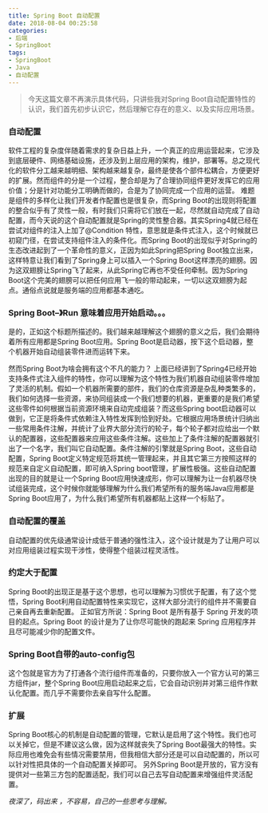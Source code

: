 ```yaml
---
title: Spring Boot 自动配置
date: 2018-08-04 00:25:58
categories:
- 后端
- SpringBoot
tags:
- SpringBoot
- Java
- 自动配置
---
```


> 今天这篇文章不再演示具体代码，只讲些我对Spring Boot自动配置特性的认识，我们首先初步认识它，然后理解它存在的意义、以及实际应用场景。
>

### 自动配置

软件工程的复杂度伴随着需求的复杂日益上升，一个真正的应用运营起来，它涉及到底层硬件、网络基础设施，还涉及到上层应用的架构，维护，部署等。总之现代化的软件分工越来越明细、架构越来越复杂，最终是使各个部件松耦合，方便更好的扩展。然而组件的分是一个过程，整合却是为了合理协同组件更好发挥它的应用价值；分是针对功能分工明确而做的，合是为了协同完成一个应用的运营。 
难题是组件的多样化让我们开发者作配置也是很复杂，而Spring Boot的出现则将配置的整合似乎有了灵性一般，有时我们只需将它们放在一起，尽然就自动完成了自动配置，而今天说的这个自动配置就是Spring的灵性整合器。其实Spring4就已经在尝试对组件的注入上加了@Condition 特性，意思就是条件式注入，这个时候就已初窥门径，在尝试支持组件注入的条件化。而Spring Boot的出现似乎对Spring的生态改进起到了一个革命性的意义，正因为如此Spring把Spring Boot独立出来，这样特意让我们看到了Spring身上可以插入一个Spring Boot这样漂亮的翅膀。因为这双翅膀让Spring飞了起来，从此Spring它再也不受任何牵制。因为Spring Boot这个完美的翅膀可以把任何应用飞一般的带动起来，一切以这双翅膀为起点。通俗点说就是服务端的应用都基本通吃。

### Spring Boot–》Run 意味着应用开始启动。。。

是的，正如这个标题所描述的。我们越来越理解这个翅膀的意义之后，我们会期待着所有应用都是Spring Boot应用。Spring Boot是启动器，按下这个启动器，整个机器开始自动组装零件进而运转下来。

然而Spring Boot为啥会拥有这个不凡的能力？ 
上面已经讲到了Spring4已经开始支持条件式注入组件的特性，你可以理解为这个特性为我们机器自动组装零件增加了灵活的机制。假如一个机器所需要的部件，我们的仓库资源是杂乱种类繁多的，我们如何选择一些资源，来协同组装成一个我们想要的机器，更重要的是我们希望这些零件如何根据当前资源环境来自动完成组装？而这些Spring boot启动器可以做到，它正是将条件式依赖注入特性发挥到恰到好处。它根据应用场景统计归纳出一些常用条件注解，并统计了业界大部分流行的轮子，每个轮子都对应给出一个默认的配置器，这些配置器来应用这些条件注解。这些加上了条件注解的配置器就引出了一个名字，我们叫它自动配置。条件注解的引擎就是Spring Boot，这些自动配置，Spring Boot定义特定规范将其统一管理起来，并且其它第三方按照这样的规范来自定义自动配置，即可纳入Spring boot管理，扩展性极强。这些自动配置出现的目的就是让一个Spring Boot应用快速成形，你可以理解为让一台机器尽快试组装完成，这个时候你就能够理解为什么我们希望所有的服务端Java应用都是Spring Boot应用了，为什么我们希望所有机器都贴上这样一个标贴了。

### 自动配置的覆盖

自动配置的优先级通常设计成低于普通的强性注入，这个设计就是为了让用户可以对应用组装过程实现干涉性，使得整个组装过程灵活性。

### 约定大于配置

Spring Boot的出现正是基于这个思想，也可以理解为习惯优于配置，有了这个觉悟，Spring Boot利用自动配置特性来实现它，这样大部分流行的组件并不需要自己亲自再去重新配置。 正如官方所说：Spring Boot 是所有基于 Spring 开发的项目的起点。Spring Boot 的设计是为了让你尽可能快的跑起来 Spring 应用程序并且尽可能减少你的配置文件。

### Spring Boot自带的auto-config包

这个包就是官方为了打通各个流行组件而准备的，只要你放入一个官方认可的第三方组件jar，整个Spring Boot应用启动起来之后，它会自动识别并对第三组件作默认化配置。而几乎不需要你去亲自写什么配置。

### 扩展

Spring Boot核心的机制是自动配置的管理，它默认是启用了这个特性。我们也可以关掉它，但是不建议这么做，因为这样就丧失了Spring Boot最强大的特性。实际应用也难免会有些情况需要禁用，但我相信大部分还是可以自动配置的，所以可以针对性把具体的一个自动配置关掉即可。 
另外Spring Boot是开放的，官方没有提供对一些第三方包的配置适配，我们可以自己去写自动配置来增强组件灵活配置。

*夜深了，码出来 ，不容易，自己的一些思考与理解。*